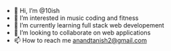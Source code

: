 - 👋 Hi, I’m @10ish
- 👀 I’m interested in music coding and fitness
- 🌱 I’m currently learning full stack web developement
- 💞️ I’m looking to collaborate on web applications
- 📫 How to reach me anandtanish2@gmail.com

<!---
10ish/10ish is a ✨ special ✨ repository because its `README.md` (this file) appears on your GitHub profile.
You can click the Preview link to take a look at your changes.
--->
